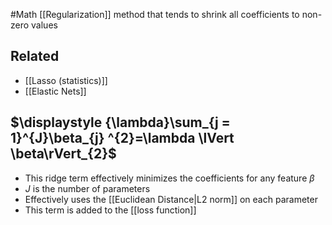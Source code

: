#Math 
[[Regularization]] method that tends to shrink all coefficients to non-zero values
## Related
* [[Lasso (statistics)]]
* [[Elastic Nets]]
## $\displaystyle {\lambda}\sum_{j = 1}^{J}\beta_{j} ^{2}=\lambda \lVert \beta\rVert_{2}$
* This ridge term effectively minimizes the coefficients for any feature $\displaystyle \beta$
* $\displaystyle J$ is the number of parameters
* Effectively uses the [[Euclidean Distance|L2 norm]] on each parameter
* This term is added to the [[loss function]]